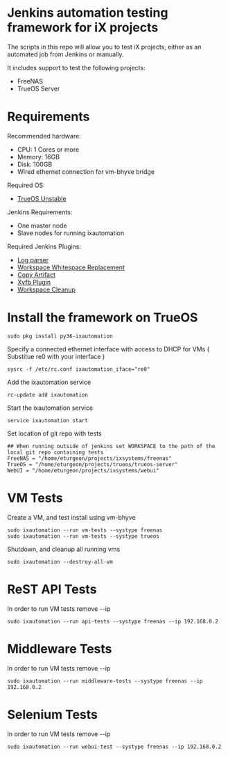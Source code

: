 Jenkins automation testing framework for iX projects
===========

The scripts in this repo will allow you to test iX projects, either as an automated job from Jenkins or manually.

It includes support to test the following projects:

 * FreeNAS
 * TrueOS Server

Requirements
============

Recommended hardware:
* CPU: 1 Cores or more
* Memory: 16GB
* Disk: 100GB
* Wired ethernet connection for vm-bhyve bridge

Required OS:

* [TrueOS Unstable](http://download.trueos.org/unstable/amd64/)

Jenkins Requirements:
* One master node
* Slave nodes for running ixautomation

Required Jenkins Plugins:

* [Log parser](https://wiki.jenkins.io/display/JENKINS/Log+Parser+Plugin)
* [Workspace Whitespace Replacement](https://wiki.jenkins.io/display/JENKINS/Workspace+Whitespace+Replacement+Plugin)
* [Copy Artifact](https://wiki.jenkins.io/display/JENKINS/Copy+Artifact+Plugin)
* [Xvfb Plugin](https://wiki.jenkins.io/display/JENKINS/Xvfb+Plugin)
* [Workspace Cleanup](https://wiki.jenkins.io/display/JENKINS/Workspace+Cleanup+Plugin)


Install the framework on TrueOS
============

```
sudo pkg install py36-ixautomation
```

Specify a connected ethernet interface with access to DHCP for VMs ( Substitue re0 with your interface )

```
sysrc -f /etc/rc.conf ixautomation_iface="re0"
```

Add the ixautomation service

```
rc-update add ixautomation
```

Start the ixautomation service

```
service ixautomation start
```

Set location of git repo with tests

```
## When running outside of jenkins set WORKSPACE to the path of the local git repo containing tests
FreeNAS = "/home/eturgeon/projects/ixsystems/freenas"
TrueOS = "/home/eturgeon/projects/trueos/trueos-server"
WebUI = "/home/eturgeon/projects/ixsystems/webui"
```


VM Tests
============
Create a VM, and test install using vm-bhyve

```
sudo ixautomation --run vm-tests --systype freenas
sudo ixautomation --run vm-tests --systype trueos
```

Shutdown, and cleanup all running vms
```
sudo ixautomation --destroy-all-vm
```

ReST API Tests
============
In order to run VM tests remove --ip
```
sudo ixautomation --run api-tests --systype freenas --ip 192.168.0.2
```

Middleware Tests
============
In order to run VM tests remove --ip
```
sudo ixautomation --run middleware-tests --systype freenas --ip 192.168.0.2
```

Selenium Tests
============
In order to run VM tests remove --ip
```
sudo ixautomation --run webui-test --systype freenas --ip 192.168.0.2
```
